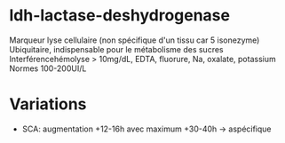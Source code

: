 # ldh-lactase-deshydrogenase



Marqueur lyse cellulaire (non spécifique d'un tissu car 5 isonezyme)
Ubiquitaire, indispensable pour le métabolisme des sucres
Interférencehémolyse > 10mg/dL, EDTA, fluorure, Na, oxalate, potassium
Normes 100-200UI/L 


# Variations


- SCA: augmentation +12-16h avec maximum +30-40h -> aspécifique 

